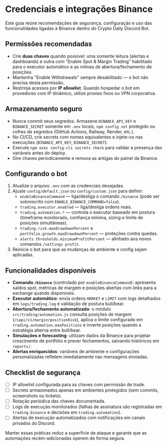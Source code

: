 # Credenciais e integrações Binance

Este guia reúne recomendações de segurança, configuração e uso das funcionalidades ligadas à Binance dentro do Crypto Daily Discord Bot.

## Permissões recomendadas

- Crie **duas chaves** quando possível: uma somente leitura (alertas e dashboards) e outra com "Enable Spot & Margin Trading" habilitado para o executor automático e as rotinas de abertura/fechamento de posições.
- Mantenha "Enable Withdrawals" sempre desabilitado — o bot não precisa desta permissão.
- Restrinja acessos por **IP allowlist**. Quando hospedar o bot em provedores com IP dinâmico, utilize proxies fixos ou VPN corporativa.

## Armazenamento seguro

- Nunca commit seus segredos. Armazene `BINANCE_API_KEY` e `BINANCE_SECRET` somente em `.env` locais, `npm config set` protegido ou cofres de segredos (GitHub Actions, Railway, Render, etc.).
- No CI/CD, crie secrets com nomes equivalentes e injete-os nas execuções (`BINANCE_API_KEY`, `BINANCE_SECRET`).
- Execute `npm exec config-cli secrets check` para validar a presença das variáveis antes do deploy.
- Gire chaves periodicamente e remova as antigas do painel da Binance.

## Configurando o bot

1. Atualize o arquivo `.env` com as credenciais desejadas.
2. Ajuste `config/default.json` ou `config/custom.json` para definir:
   - `enableBinanceCommand` — liga/desliga o comando `/binance` (pode ser sobrescrito com `ENABLE_BINANCE_COMMAND=false`).
   - `trading.executor.enabled` — liga/desliga ordens reais.
   - `trading.automation.*` — controla o executor baseado em postura (timeframe monitorado, confiança mínima, sizing e limite de posições simultâneas).
   - `trading.risk.maxDrawdownPercent` e `portfolio.growth.maxDrawdownPercent` — proteções contra quedas.
   - `alerts.thresholds.minimumProfitPercent` — alinhado aos novos comandos `/settings profit`.
3. Reinicie o bot para que as mudanças de ambiente e config sejam aplicadas.

## Funcionalidades disponíveis

- **Comando `/binance`** (controlado por `enableBinanceCommand`): apresenta saldos spot, métricas de margem e posições abertas com links para a exchange quando disponíveis.
- **Executor automático**: envia ordens `MARKET` e `LIMIT` com logs detalhados em `logs/trading.log` e validação de postura bull/bear.
- **Abertura/fechamento automatizado**: o módulo `src/trading/automation.js` consulta posições de margem (`/sapi/v1/margin/positionRisk`), aplica o limite configurado em `trading.automation.maxPositions` e inverte posições quando a estratégia alterna entre bull/bear.
- **Simulações e forecasting**: utilizam dados da Binance para projetar crescimento de portfólio e prever fechamentos, salvando históricos em `reports/`.
- **Alertas enriquecidos**: variáveis de ambiente e configurações personalizadas refletem imediatamente nas mensagens enviadas.

## Checklist de segurança

- [ ] IP allowlist configurada para as chaves com permissão de trade.
- [ ] Secrets armazenados apenas em ambientes protegidos (sem commits, screenshots ou tickets).
- [ ] Rotação periódica das chaves documentada.
- [ ] Logs de execução monitorados (falhas de assinatura são registradas em `trading.binance` e decisões em `trading.automation`).
- [ ] Alertas de execução automatizados com notificações em canais privados do Discord.

Manter essas práticas reduz a superfície de ataque e garante que as automações recém-adicionadas operem de forma segura.
